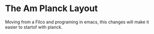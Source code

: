# The Am Planck Layout

Moving from a Filco and programing in emacs, this changes will make it easier to startof with planck.
